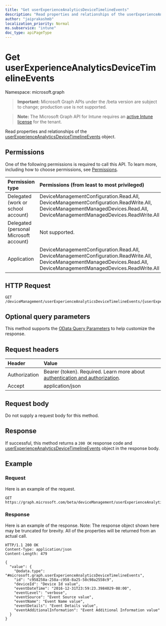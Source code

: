 ```yaml
---
title: "Get userExperienceAnalyticsDeviceTimelineEvents"
description: "Read properties and relationships of the userExperienceAnalyticsDeviceTimelineEvents object."
author: "jaiprakashmb"
localization_priority: Normal
ms.subservice: "intune"
doc_type: apiPageType
---
```


# Get userExperienceAnalyticsDeviceTimelineEvents

Namespace: microsoft.graph

> **Important:** Microsoft Graph APIs under the /beta version are subject to change; production use is not supported.

> **Note:** The Microsoft Graph API for Intune requires an [active Intune license](https://go.microsoft.com/fwlink/?linkid=839381) for the tenant.

Read properties and relationships of the [userExperienceAnalyticsDeviceTimelineEvents](../resources/intune-devices-userexperienceanalyticsdevicetimelineevents.md) object.

## Permissions
One of the following permissions is required to call this API. To learn more, including how to choose permissions, see [Permissions](/graph/permissions-reference).

|Permission type|Permissions (from least to most privileged)|
|:---|:---|
|Delegated (work or school account)|DeviceManagementConfiguration.Read.All, DeviceManagementConfiguration.ReadWrite.All, DeviceManagementManagedDevices.Read.All, DeviceManagementManagedDevices.ReadWrite.All|
|Delegated (personal Microsoft account)|Not supported.|
|Application|DeviceManagementConfiguration.Read.All, DeviceManagementConfiguration.ReadWrite.All, DeviceManagementManagedDevices.Read.All, DeviceManagementManagedDevices.ReadWrite.All|

## HTTP Request
<!-- {
  "blockType": "ignored"
}
-->
``` http
GET /deviceManagement/userExperienceAnalyticsDeviceTimelineEvents/{userExperienceAnalyticsDeviceTimelineEventsId}
```

## Optional query parameters
This method supports the [OData Query Parameters](/graph/query-parameters) to help customize the response.

## Request headers
|Header|Value|
|:---|:---|
|Authorization|Bearer {token}. Required. Learn more about [authentication and authorization](/graph/auth/auth-concepts).|
|Accept|application/json|

## Request body
Do not supply a request body for this method.

## Response
If successful, this method returns a `200 OK` response code and [userExperienceAnalyticsDeviceTimelineEvents](../resources/intune-devices-userexperienceanalyticsdevicetimelineevents.md) object in the response body.

## Example

### Request
Here is an example of the request.
``` http
GET https://graph.microsoft.com/beta/deviceManagement/userExperienceAnalyticsDeviceTimelineEvents/{userExperienceAnalyticsDeviceTimelineEventsId}
```

### Response
Here is an example of the response. Note: The response object shown here may be truncated for brevity. All of the properties will be returned from an actual call.
``` http
HTTP/1.1 200 OK
Content-Type: application/json
Content-Length: 479

{
  "value": {
    "@odata.type": "#microsoft.graph.userExperienceAnalyticsDeviceTimelineEvents",
    "id": "c958258a-258a-c958-8a25-58c98a2558c9",
    "deviceId": "Device Id value",
    "eventDateTime": "2016-12-31T23:59:23.3984029-08:00",
    "eventLevel": "verbose",
    "eventSource": "Event Source value",
    "eventName": "Event Name value",
    "eventDetails": "Event Details value",
    "eventAdditionalInformation": "Event Additional Information value"
  }
}
```